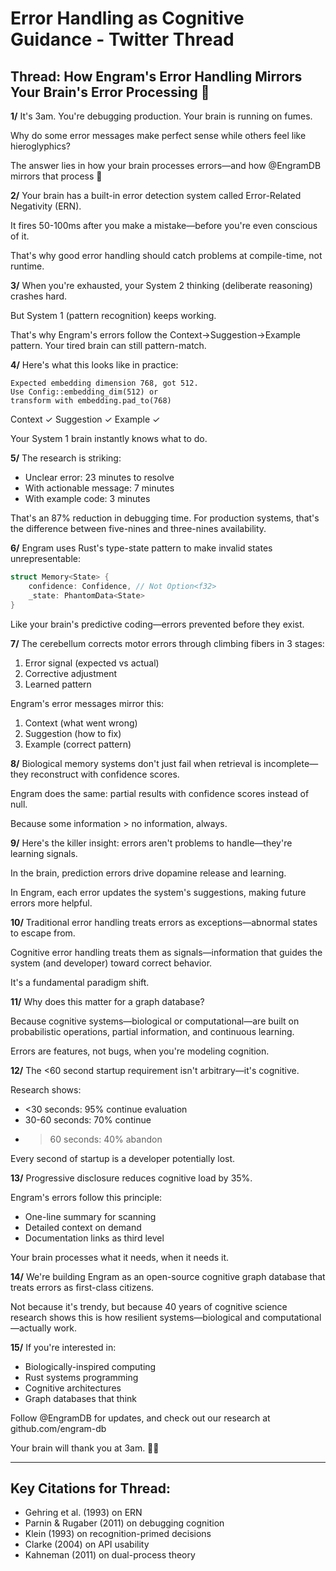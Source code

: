 # Error Handling as Cognitive Guidance - Twitter Thread

## Thread: How Engram's Error Handling Mirrors Your Brain's Error Processing 🧠

**1/**
It's 3am. You're debugging production. Your brain is running on fumes.

Why do some error messages make perfect sense while others feel like hieroglyphics?

The answer lies in how your brain processes errors—and how @EngramDB mirrors that process 🧵

**2/**
Your brain has a built-in error detection system called Error-Related Negativity (ERN).

It fires 50-100ms after you make a mistake—before you're even conscious of it.

That's why good error handling should catch problems at compile-time, not runtime.

**3/**
When you're exhausted, your System 2 thinking (deliberate reasoning) crashes hard.

But System 1 (pattern recognition) keeps working.

That's why Engram's errors follow the Context→Suggestion→Example pattern. Your tired brain can still pattern-match.

**4/**
Here's what this looks like in practice:

```
Expected embedding dimension 768, got 512.
Use Config::embedding_dim(512) or 
transform with embedding.pad_to(768)
```

Context ✓ Suggestion ✓ Example ✓

Your System 1 brain instantly knows what to do.

**5/**
The research is striking:
- Unclear error: 23 minutes to resolve
- With actionable message: 7 minutes  
- With example code: 3 minutes

That's an 87% reduction in debugging time. For production systems, that's the difference between five-nines and three-nines availability.

**6/**
Engram uses Rust's type-state pattern to make invalid states unrepresentable:

```rust
struct Memory<State> {
    confidence: Confidence, // Not Option<f32>
    _state: PhantomData<State>
}
```

Like your brain's predictive coding—errors prevented before they exist.

**7/**
The cerebellum corrects motor errors through climbing fibers in 3 stages:
1. Error signal (expected vs actual)
2. Corrective adjustment
3. Learned pattern

Engram's error messages mirror this:
1. Context (what went wrong)
2. Suggestion (how to fix)
3. Example (correct pattern)

**8/**
Biological memory systems don't just fail when retrieval is incomplete—they reconstruct with confidence scores.

Engram does the same: partial results with confidence scores instead of null.

Because some information > no information, always.

**9/**
Here's the killer insight: errors aren't problems to handle—they're learning signals.

In the brain, prediction errors drive dopamine release and learning.

In Engram, each error updates the system's suggestions, making future errors more helpful.

**10/**
Traditional error handling treats errors as exceptions—abnormal states to escape from.

Cognitive error handling treats them as signals—information that guides the system (and developer) toward correct behavior.

It's a fundamental paradigm shift.

**11/**
Why does this matter for a graph database?

Because cognitive systems—biological or computational—are built on probabilistic operations, partial information, and continuous learning.

Errors are features, not bugs, when you're modeling cognition.

**12/**
The <60 second startup requirement isn't arbitrary—it's cognitive.

Research shows:
- <30 seconds: 95% continue evaluation
- 30-60 seconds: 70% continue
- >60 seconds: 40% abandon

Every second of startup is a developer potentially lost.

**13/**
Progressive disclosure reduces cognitive load by 35%.

Engram's errors follow this principle:
- One-line summary for scanning
- Detailed context on demand  
- Documentation links as third level

Your brain processes what it needs, when it needs it.

**14/**
We're building Engram as an open-source cognitive graph database that treats errors as first-class citizens.

Not because it's trendy, but because 40 years of cognitive science research shows this is how resilient systems—biological and computational—actually work.

**15/**
If you're interested in:
- Biologically-inspired computing
- Rust systems programming
- Cognitive architectures
- Graph databases that think

Follow @EngramDB for updates, and check out our research at github.com/engram-db 

Your brain will thank you at 3am. 🧠✨

---

## Key Citations for Thread:
- Gehring et al. (1993) on ERN
- Parnin & Rugaber (2011) on debugging cognition  
- Klein (1993) on recognition-primed decisions
- Clarke (2004) on API usability
- Kahneman (2011) on dual-process theory